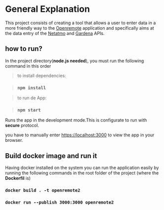 # General Explanation

This project consists of creating a tool that allows a user to enter data in a more friendly way to the [Openremote](https://github.com/openremote/Documentation/wiki) application and specifically aims at the data entry of the [Netatmo](https://dev.netatmo.com/apidocumentation/weather) and [Gardena](https://developer.husqvarnagroup.cloud/apis/GARDENA+smart+system+API) APIs.

## how to run?

In the project directory(**node.js needed**), you must run the following command in this order

>to install dependencies:

>### `npm install`

>to run de App:

>### `npm start`

Runs the app in the development mode.This is configurate to run with **secure** protocol.

you have to manually enter  [https://localhost:3000](https://localhost:3000) to view the app in your browser.

## Build docker image and run it

Having docker installed on the system you can run the application easily by running the following commands in the root folder of the project (where the **Dockerfil** is)

### `docker build . -t openremote2`
### `docker run --publish 3000:3000 openremote2`